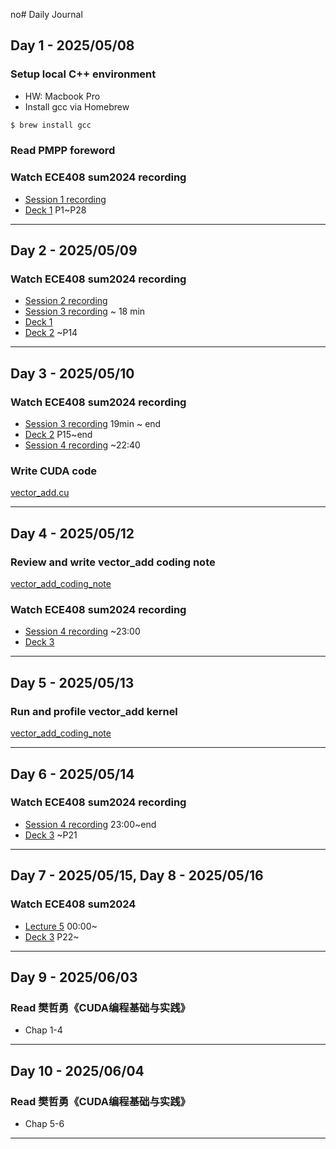 no# Daily Journal

## Day 1 - 2025/05/08

### Setup local C++ environment
- HW: Macbook Pro
- Install gcc via Homebrew
```bash
$ brew install gcc
```

### Read PMPP foreword

### Watch ECE408 sum2024 recording
- [Session 1 recording](https://mediaspace.illinois.edu/media/t/1_wqgd6355)
- [Deck 1](https://lumetta.web.engr.illinois.edu/408-Sum24/slide-copies/ece408-lecture1-introduction-Sum24.pdf) P1~P28

---
## Day 2 - 2025/05/09

### Watch ECE408 sum2024 recording
- [Session 2 recording](https://mediaspace.illinois.edu/media/t/1_psebi1g2)
- [Session 3 recording](https://mediaspace.illinois.edu/media/t/1_joyw26bq) ~ 18 min
- [Deck 1](https://lumetta.web.engr.illinois.edu/408-Sum24/slide-copies/ece408-lecture1-introduction-Sum24.pdf) 
- [Deck 2](https://lumetta.web.engr.illinois.edu/408-Sum24/slide-copies/ece408-lecture2-CUDA-introduction-Sum24.pdf) ~P14

---
## Day 3 - 2025/05/10

### Watch ECE408 sum2024 recording
- [Session 3 recording](https://mediaspace.illinois.edu/media/t/1_joyw26bq) 19min ~ end
- [Deck 2](https://lumetta.web.engr.illinois.edu/408-Sum24/slide-copies/ece408-lecture2-CUDA-introduction-Sum24.pdf) P15~end
- [Session 4 recording](https://mediaspace.illinois.edu/media/t/1_z883mlnv) ~22:40

### Write CUDA code
[vector_add.cu](Day%203/code/vector_add.cu)

---
## Day 4 - 2025/05/12

### Review and write vector_add coding note
[vector_add_coding_note](Day%203%20Day%204%20Day20%5/code/vector_add_coding_note.md)

### Watch ECE408 sum2024 recording
- [Session 4 recording](https://mediaspace.illinois.edu/media/t/1_z883mlnv) ~23:00
- [Deck 3](https://lumetta.web.engr.illinois.edu/408-Sum24/slide-copies/ece408-lecture3-CUDA%20parallelism-model-Sum24.pdf) 

---
## Day 5 - 2025/05/13

### Run and profile vector_add kernel
[vector_add_coding_note](Day%203%20Day%204%20Day20%5/code/vector_add_coding_note.md)

---
## Day 6 - 2025/05/14

### Watch ECE408 sum2024 recording

- [Session 4 recording](https://mediaspace.illinois.edu/media/t/1_z883mlnv) 23:00~end
- [Deck 3](https://lumetta.web.engr.illinois.edu/408-Sum24/slide-copies/ece408-lecture3-CUDA%20parallelism-model-Sum24.pdf) ~P21

---
## Day 7 - 2025/05/15, Day 8 - 2025/05/16

### Watch ECE408 sum2024
- [Lecture 5](https://mediaspace.illinois.edu/media/t/1_hnt1dqed) 00:00~
- [Deck 3](https://lumetta.web.engr.illinois.edu/408-Sum24/slide-copies/ece408-lecture3-CUDA%20parallelism-model-Sum24.pdf) P22~

---
## Day 9 - 2025/06/03

### Read 樊哲勇《CUDA编程基础与实践》
- Chap 1-4

---
## Day 10 - 2025/06/04

### Read 樊哲勇《CUDA编程基础与实践》
- Chap 5-6

---




